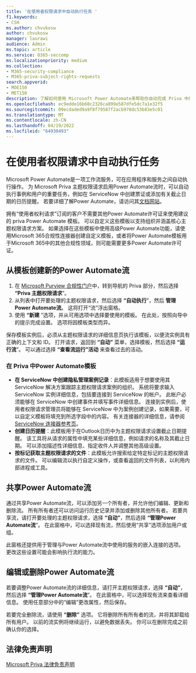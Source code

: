 ```yaml
---
title: '在使用者权限请求中自动执行任务 '
f1.keywords:
- CSH
ms.author: chvukosw
author: chvukosw
manager: laurawi
audience: Admin
ms.topic: article
ms.service: O365-seccomp
ms.localizationpriority: medium
ms.collection:
- M365-security-compliance
- M365-priva-subject-rights-requests
search.appverid:
- MOE150
- MET150
description: 了解如何使用 Microsoft Power Automate来帮助你自动完成 Priva 中的主题权限请求的基本任务。
ms.openlocfilehash: ec9edde16b60c2326ca899e587dfe5dc7a1e32f5
ms.sourcegitcommit: 09ecdaded9a9f8f79587f2acb978dc53b83e5c01
ms.translationtype: MT
ms.contentlocale: zh-CN
ms.lasthandoff: 04/19/2022
ms.locfileid: "64930493"
---
```

# <a name="automate-tasks-in-subject-rights-requests"></a>在使用者权限请求中自动执行任务 

Microsoft Power Automate是一项工作流服务，可在应用程序和服务之间自动执行操作。 为 Microsoft Priva 主题权限请求启用Power Automate流时，可以自动执行事例和用户的重要任务，例如在 ServiceNow 中创建票证或添加有关截止日期的日历提醒。 若要详细了解Power Automate，请访问其[文档网站](/power-automate/getting-started)。

拥有“使用者权利请求”订阅的客户不需要其他Power Automate许可证来使用建议的 priva Power Automate 模板。 可以自定义这些模板以支持组织并涵盖核心主题权限请求方案。 如果选择在这些模板中使用高级Power Automate功能，请使用Microsoft 365合规性连接器创建自定义模板，或者将Power Automate模板用于Microsoft 365中的其他合规性领域，则可能需要更多Power Automate许可证。

## <a name="create-a-new-power-automate-flow-from-a-template"></a>从模板创建新的Power Automate流

1. 在 [Microsoft Purview 合规性门户](https://compliance.microsoft.com/)中，转到导航的 Priva 部分，然后选择 **“Priva 主题权限请求**”。
1. 从列表中打开要处理的主题权限请求，然后选择 **“自动执行**”，然后 **管理Power Automate流**。 这将打开“流”浮出窗格。
1. 使用 **“新建** ”选项，并从可用选项中选择要使用的模板。 在此处，按照向导中的提示完成设置。 选项将因模板类型而异。

保存模板实例后，必须从主题权限请求的详细信息页执行该模板，以便流实例具有正确的上下文和 ID。 打开请求，返回到 **“自动”** 菜单，选择模板，然后选择 **“运行流**”。 可以通过选择 **“查看流运行”活动** 来查看过去的活动。

### <a name="power-automate-templates-in-priva"></a>在 Priva 中Power Automate模板

- **在 ServiceNow 中创建隐私管理案例记录**：此模板适用于想要使用其 ServiceNow 解决方案跟踪主题权限请求案例的组织。 系统将要求输入 ServiceNow 实例详细信息，包括要连接到 ServiceNow 的帐户。 此帐户必须能够在 ServiceNow 中创建事件并填写事件详细信息。 连接到实例后，使用者权限请求管理员将能够在 ServiceNow 中为案例创建记录，如果需要，可以自定义模板将填充到所选字段中的内容。 有关连接器的详细信息，请参阅 [ServiceNow 连接器参考页](/connectors/service-now/)。
- **创建日历提醒**：此模板用于在Outlook日历中为主题权限请求设置截止日期提醒。 该工具将从请求的属性中填充某些详细信息，例如请求的名称及其截止日期。 可以添加描述性详细信息、指定收件人并调整其他高级设置。
- **按标记获取主题权限请求的文件**：此模板允许搜索给定特定标记的主题权限请求的文件。 可以编辑流以执行自定义操作，或查看返回的文件列表，以利用内部进程或工具。

## <a name="share-a-power-automate-flow"></a>共享Power Automate流

通过共享Power Automate流，可以添加另一个所有者，并允许他们编辑、更新和删除流。 所有所有者还可以访问运行历史记录并添加或删除其他所有者。 若要共享流，请打开要处理的主题权限请求，选择 **“自动”**，然后选择 **“管理Power Automate流**”。 在此窗格中，可以选择现有流，然后使用“共享”选项添加用户或组。

此窗格还提供用于管理与Power Automate流中使用的服务的嵌入连接的选项。 更改这些设置可能会影响执行流的能力。

## <a name="edit-or-delete-power-automate-flow"></a>编辑或删除Power Automate流

若要调整Power Automate流的详细信息，请打开主题权限请求，选择 **“自动”**，然后选择 **“管理Power Automate流**”。 在此窗格中，可以选择现有流来查看详细信息。 使用任意部分中的“编辑”更改属性，然后保存。

若要完全删除流，请使用 **“删除”** 选项。 它将删除所有所有者的流，并将其卸载给所有用户。 以前的流实例将继续运行，以避免数据丢失。 你可以在删除完成之前确认你的选择。

## <a name="legal-disclaimer"></a>法律免责声明

[Microsoft Priva 法律免责声明](priva-disclaimer.md)
